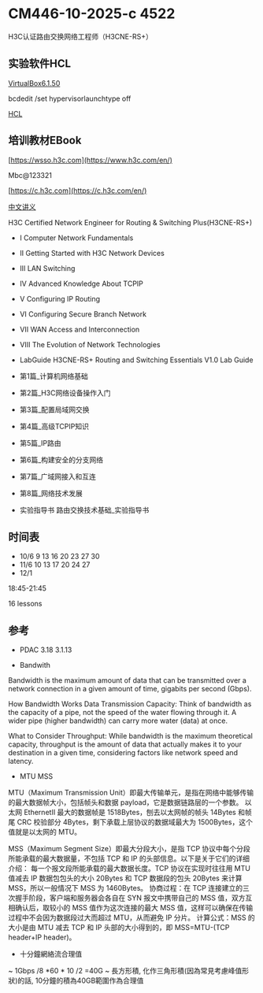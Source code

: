 # CM446-10-2025-c 4522

H3C认证路由交换网络工程师（H3CNE-RS+）

## 实验软件HCL


[VirtualBox6.1.50](https://www.virtualbox.org/wiki/Download_Old_Builds_6_1)

bcdedit /set hypervisorlaunchtype off

[HCL](https://www.h3c.com/cn/Home/Agreement//default.htm?t=HCL_Setup_V5.10.3&s=11068062)

## 培训教材EBook

[https://wsso.h3c.com](https://www.h3c.com/en/)

Mbc@123321

[https://c.h3c.com](https://c.h3c.com/en/)

[中文讲义](https://www.h3c.com/cn/BizPortal/TrainingPartner/TeachingMaterial/TeachingMaterialCertification.aspx)

H3C Certified Network Engineer for Routing &amp; Switching Plus(H3CNE-RS+)

- I Computer Network Fundamentals
- II Getting Started with H3C Network Devices	
- III LAN Switching	
- IV Advanced Knowledge About TCPIP	
- V Configuring IP Routing	
- VI Configuring Secure Branch Network	
- VII WAN Access and Interconnection	
- VIII The Evolution of Network Technologies	
- LabGuide	H3CNE-RS+ Routing and Switching Essentials V1.0 Lab Guide

- 第1篇_计算机网络基础	
- 第2篇_H3C网络设备操作入门	
- 第3篇_配置局域网交换	
- 第4篇_高级TCPIP知识	
- 第5篇_IP路由	
- 第6篇_构建安全的分支网络	
- 第7篇_广域网接入和互连	
- 第8篇_网络技术发展	
- 实验指导书	路由交换技术基础_实验指导书

## 时间表

- 10/6 9 13 16 20 23 27 30 
- 11/6 10 13 17 20 24 27 
- 12/1

18:45-21:45

16 lessons

## 参考

- PDAC 3.18 3.1.13

- Bandwith

Bandwidth is the maximum amount of data that can be transmitted over a network connection in a given amount of time, gigabits per second (Gbps).

How Bandwidth Works
Data Transmission Capacity: Think of bandwidth as the capacity of a pipe, not the speed of the water flowing through it. A wider pipe (higher bandwidth) can carry more water (data) at once.

What to Consider
Throughput: While bandwidth is the maximum theoretical capacity, throughput is the amount of data that actually makes it to your destination in a given time, considering factors like network speed and latency.

- MTU MSS

MTU（Maximum Transmission Unit）即最大传输单元，是指在网络中能够传输的最大数据帧大小，包括帧头和数据 payload，它是数据链路层的一个参数。
以太网 EthernetII 最大的数据帧是 1518Bytes，刨去以太网帧的帧头 14Bytes 和帧尾 CRC 校验部分 4Bytes，剩下承载上层协议的数据域最大为 1500Bytes，这个值就是以太网的 MTU。

MSS（Maximum Segment Size）即最大分段大小，是指 TCP 协议中每个分段所能承载的最大数据量，不包括 TCP 和 IP 的头部信息。以下是关于它们的详细介绍：
每一个报文段所能承载的最大数据长度。TCP 协议在实现时往往用 MTU 值减去 IP 数据包包头的大小 20Bytes 和 TCP 数据段的包头 20Bytes 来计算 MSS，所以一般情况下 MSS 为 1460Bytes。
协商过程：在 TCP 连接建立的三次握手阶段，客户端和服务器会各自在 SYN 报文中携带自己的 MSS 值，双方互相确认后，取较小的 MSS 值作为这次连接的最大 MSS 值，这样可以确保在传输过程中不会因为数据段过大而超过 MTU，从而避免 IP 分片。
计算公式：MSS 的大小是由 MTU 减去 TCP 和 IP 头部的大小得到的，即 MSS=MTU-(TCP header+IP header)。

- 十分鐘網絡流合理值

~ 1Gbps /8 *60 * 10 /2  =40G
~ 長方形積, 化作三角形積(因為常見考慮峰值形狀)的話, 10分鐘的積為40GB範圍作為合理值



  



